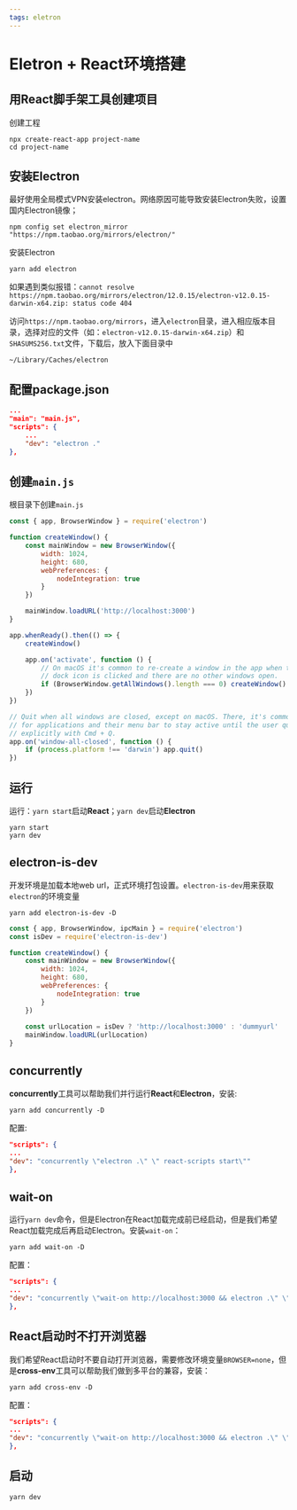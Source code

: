 ```yaml
---
tags: eletron
---
```


# Eletron + React环境搭建

## 用React脚手架工具创建项目

创建工程

```shell
npx create-react-app project-name
cd project-name
```

## 安装Electron
最好使用全局模式VPN安装electron。网络原因可能导致安装Electron失败，设置国内Electron镜像；

```shell
npm config set electron_mirror "https://npm.taobao.org/mirrors/electron/"
```

安装Electron

```shell
yarn add electron
```

如果遇到类似报错：`cannot resolve https://npm.taobao.org/mirrors/electron/12.0.15/electron-v12.0.15-darwin-x64.zip: status code 404`

访问`https://npm.taobao.org/mirrors`，进入`electron`目录，进入相应版本目录，选择对应的文件（如：`electron-v12.0.15-darwin-x64.zip`）和`SHASUMS256.txt`文件，下载后，放入下面目录中

```
~/Library/Caches/electron
```

## 配置package.json

```json
...
"main": "main.js",
"scripts": {
	...
	"dev": "electron ."
},
```

## 创建`main.js`

根目录下创建`main.js`

```javascript
const { app, BrowserWindow } = require('electron')

function createWindow() {
	const mainWindow = new BrowserWindow({
		width: 1024,
		height: 680,
		webPreferences: {
			nodeIntegration: true
		}
	})

	mainWindow.loadURL('http://localhost:3000')
}

app.whenReady().then(() => {
	createWindow()

	app.on('activate', function () {
		// On macOS it's common to re-create a window in the app when the
		// dock icon is clicked and there are no other windows open.
		if (BrowserWindow.getAllWindows().length === 0) createWindow()
	})
})

// Quit when all windows are closed, except on macOS. There, it's common
// for applications and their menu bar to stay active until the user quits
// explicitly with Cmd + Q.
app.on('window-all-closed', function () {
	if (process.platform !== 'darwin') app.quit()
})
```

## 运行

运行：`yarn start`启动**React**；`yarn dev`启动**Electron**

```shell
yarn start
yarn dev
```

## electron-is-dev

开发环境是加载本地web url，正式环境打包设置。`electron-is-dev`用来获取`electron`的环境变量

```shell
yarn add electron-is-dev -D
```

```javascript
const { app, BrowserWindow, ipcMain } = require('electron')
const isDev = require('electron-is-dev')

function createWindow() {
	const mainWindow = new BrowserWindow({
		width: 1024,
		height: 680,
		webPreferences: {
			nodeIntegration: true
		}
	})
	
	const urlLocation = isDev ? 'http://localhost:3000' : 'dummyurl'
	mainWindow.loadURL(urlLocation)
}
```

## concurrently

**concurrently**工具可以帮助我们并行运行**React**和**Electron**，安装:

```shell
yarn add concurrently -D
```

配置:

```json
"scripts": {
...
"dev": "concurrently \"electron .\" \" react-scripts start\""
},
```

## wait-on

运行`yarn dev`命令，但是Electron在React加载完成前已经启动，但是我们希望React加载完成后再启动Electron。安装`wait-on`：

```
yarn add wait-on -D
```

配置：

```json
"scripts": {
...
"dev": "concurrently \"wait-on http://localhost:3000 && electron .\" \" react-scripts start\""
},
```

## React启动时不打开浏览器

我们希望React启动时不要自动打开浏览器，需要修改环境变量`BROWSER=none`，但是**cross-env**工具可以帮助我们做到多平台的兼容，安装：

```shell
yarn add cross-env -D
```

配置：

```json
"scripts": {
...
"dev": "concurrently \"wait-on http://localhost:3000 && electron .\" \" cross-env BROWSER=none react-scripts start\""
},
```

## 启动

```shell
yarn dev
```




